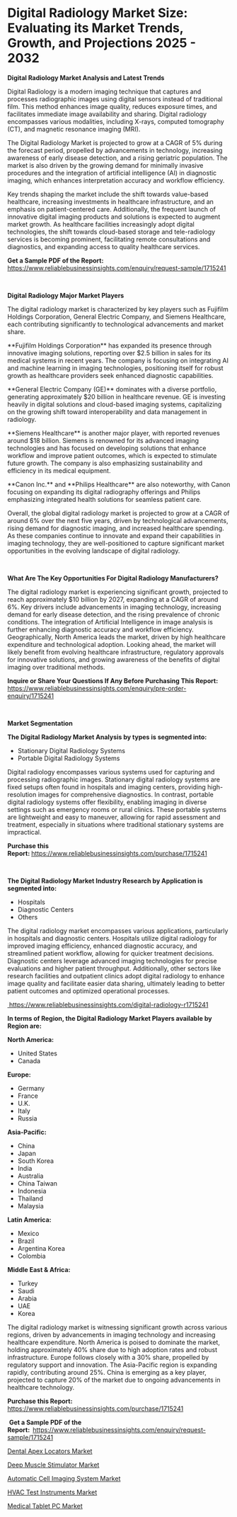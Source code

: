 <p><h1>Digital Radiology Market Size: Evaluating its Market Trends, Growth, and Projections 2025 - 2032</h1></p><p><strong>Digital Radiology Market Analysis and Latest Trends</strong></p>
<p><p>Digital Radiology is a modern imaging technique that captures and processes radiographic images using digital sensors instead of traditional film. This method enhances image quality, reduces exposure times, and facilitates immediate image availability and sharing. Digital radiology encompasses various modalities, including X-rays, computed tomography (CT), and magnetic resonance imaging (MRI).</p><p>The Digital Radiology Market is projected to grow at a CAGR of 5% during the forecast period, propelled by advancements in technology, increasing awareness of early disease detection, and a rising geriatric population. The market is also driven by the growing demand for minimally invasive procedures and the integration of artificial intelligence (AI) in diagnostic imaging, which enhances interpretation accuracy and workflow efficiency.</p><p>Key trends shaping the market include the shift towards value-based healthcare, increasing investments in healthcare infrastructure, and an emphasis on patient-centered care. Additionally, the frequent launch of innovative digital imaging products and solutions is expected to augment market growth. As healthcare facilities increasingly adopt digital technologies, the shift towards cloud-based storage and tele-radiology services is becoming prominent, facilitating remote consultations and diagnostics, and expanding access to quality healthcare services.</p></p>
<p><strong>Get a Sample PDF of the Report:&nbsp;</strong> <a href="https://www.reliablebusinessinsights.com/enquiry/request-sample/1715241?utm_campaign=100&utm_medium=2&utm_source=Github&utm_content=ia&utm_term=04032025&utm_id=digital-radiology">https://www.reliablebusinessinsights.com/enquiry/request-sample/1715241</a></p>
<p>&nbsp;</p>
<p><strong>Digital Radiology Major Market Players</strong></p>
<p><p>The digital radiology market is characterized by key players such as Fujifilm Holdings Corporation, General Electric Company, and Siemens Healthcare, each contributing significantly to technological advancements and market share. </p><p>**Fujifilm Holdings Corporation** has expanded its presence through innovative imaging solutions, reporting over $2.5 billion in sales for its medical systems in recent years. The company is focusing on integrating AI and machine learning in imaging technologies, positioning itself for robust growth as healthcare providers seek enhanced diagnostic capabilities.</p><p>**General Electric Company (GE)** dominates with a diverse portfolio, generating approximately $20 billion in healthcare revenue. GE is investing heavily in digital solutions and cloud-based imaging systems, capitalizing on the growing shift toward interoperability and data management in radiology.</p><p>**Siemens Healthcare** is another major player, with reported revenues around $18 billion. Siemens is renowned for its advanced imaging technologies and has focused on developing solutions that enhance workflow and improve patient outcomes, which is expected to stimulate future growth. The company is also emphasizing sustainability and efficiency in its medical equipment.</p><p>**Canon Inc.** and **Philips Healthcare** are also noteworthy, with Canon focusing on expanding its digital radiography offerings and Philips emphasizing integrated health solutions for seamless patient care. </p><p>Overall, the global digital radiology market is projected to grow at a CAGR of around 6% over the next five years, driven by technological advancements, rising demand for diagnostic imaging, and increased healthcare spending. As these companies continue to innovate and expand their capabilities in imaging technology, they are well-positioned to capture significant market opportunities in the evolving landscape of digital radiology.</p></p>
<p>&nbsp;</p>
<p><strong>What Are The Key Opportunities For Digital Radiology Manufacturers?</strong></p>
<p><p>The digital radiology market is experiencing significant growth, projected to reach approximately $10 billion by 2027, expanding at a CAGR of around 6%. Key drivers include advancements in imaging technology, increasing demand for early disease detection, and the rising prevalence of chronic conditions. The integration of Artificial Intelligence in image analysis is further enhancing diagnostic accuracy and workflow efficiency. Geographically, North America leads the market, driven by high healthcare expenditure and technological adoption. Looking ahead, the market will likely benefit from evolving healthcare infrastructure, regulatory approvals for innovative solutions, and growing awareness of the benefits of digital imaging over traditional methods.</p></p>
<p><strong>Inquire or Share Your Questions If Any Before Purchasing This Report:</strong> <a href="https://www.reliablebusinessinsights.com/enquiry/pre-order-enquiry/1715241?utm_campaign=100&utm_medium=2&utm_source=Github&utm_content=ia&utm_term=04032025&utm_id=digital-radiology">https://www.reliablebusinessinsights.com/enquiry/pre-order-enquiry/1715241</a></p>
<p>&nbsp;</p>
<p><strong>Market Segmentation</strong></p>
<p><strong>The Digital Radiology Market Analysis by types is segmented into:</strong></p>
<p><ul><li>Stationary Digital Radiology Systems</li><li>Portable Digital Radiology Systems</li></ul></p>
<p><p>Digital radiology encompasses various systems used for capturing and processing radiographic images. Stationary digital radiology systems are fixed setups often found in hospitals and imaging centers, providing high-resolution images for comprehensive diagnostics. In contrast, portable digital radiology systems offer flexibility, enabling imaging in diverse settings such as emergency rooms or rural clinics. These portable systems are lightweight and easy to maneuver, allowing for rapid assessment and treatment, especially in situations where traditional stationary systems are impractical.</p></p>
<p><strong>Purchase this Report:&nbsp;</strong><a href="https://www.reliablebusinessinsights.com/purchase/1715241?utm_campaign=100&utm_medium=2&utm_source=Github&utm_content=ia&utm_term=04032025&utm_id=digital-radiology">https://www.reliablebusinessinsights.com/purchase/1715241</a></p>
<p>&nbsp;</p>
<p><strong>The Digital Radiology Market Industry Research by Application is segmented into:</strong></p>
<p><ul><li>Hospitals</li><li>Diagnostic Centers</li><li>Others</li></ul></p>
<p><p>The digital radiology market encompasses various applications, particularly in hospitals and diagnostic centers. Hospitals utilize digital radiology for improved imaging efficiency, enhanced diagnostic accuracy, and streamlined patient workflow, allowing for quicker treatment decisions. Diagnostic centers leverage advanced imaging technologies for precise evaluations and higher patient throughput. Additionally, other sectors like research facilities and outpatient clinics adopt digital radiology to enhance image quality and facilitate easier data sharing, ultimately leading to better patient outcomes and optimized operational processes.</p></p>
<p><a href="https://www.reliablebusinessinsights.com/digital-radiology-r1715241?utm_campaign=100&utm_medium=2&utm_source=Github&utm_content=ia&utm_term=04032025&utm_id=digital-radiology">&nbsp;https://www.reliablebusinessinsights.com/digital-radiology-r1715241</a></p>
<p><strong>In terms of Region, the Digital Radiology Market Players available by Region are:</strong></p>
<p>
    <p> <strong> North America: </strong>
        <ul>
            <li>United States</li>
            <li>Canada</li>
        </ul>
        </p> 
    <p> <strong> Europe: </strong>
        <ul>
            <li>Germany</li>
            <li>France</li>
            <li>U.K.</li>
            <li>Italy</li>
            <li>Russia</li>
        </ul>
        </p> 
    <p> <strong> Asia-Pacific: </strong>
        <ul>
            <li>China</li>
            <li>Japan</li>
            <li>South Korea</li>
            <li>India</li>
            <li>Australia</li>
            <li>China Taiwan</li>
            <li>Indonesia</li>
            <li>Thailand</li>
            <li>Malaysia</li>
        </ul>
        </p> 
    <p> <strong> Latin America: </strong>
        <ul>
            <li>Mexico</li>
            <li>Brazil</li>
            <li>Argentina Korea</li>
            <li>Colombia</li>
        </ul>
        </p> 
    <p> <strong> Middle East & Africa: </strong>
        <ul>
            <li>Turkey</li>
            <li>Saudi</li>
            <li>Arabia</li>
            <li>UAE</li>
            <li>Korea</li>
        </ul>
    </p>
    </p>
<p><p>The digital radiology market is witnessing significant growth across various regions, driven by advancements in imaging technology and increasing healthcare expenditure. North America is poised to dominate the market, holding approximately 40% share due to high adoption rates and robust infrastructure. Europe follows closely with a 30% share, propelled by regulatory support and innovation. The Asia-Pacific region is expanding rapidly, contributing around 25%. China is emerging as a key player, projected to capture 20% of the market due to ongoing advancements in healthcare technology.</p></p>
<p><strong>Purchase this Report: </strong><a href="https://www.reliablebusinessinsights.com/purchase/1715241?utm_campaign=100&utm_medium=2&utm_source=Github&utm_content=ia&utm_term=04032025&utm_id=digital-radiology">https://www.reliablebusinessinsights.com/purchase/1715241</a></p>
<p>&nbsp;<strong>Get a Sample PDF of the Report:&nbsp;&nbsp;</strong><a href="https://www.reliablebusinessinsights.com/enquiry/request-sample/1715241?utm_campaign=100&utm_medium=2&utm_source=Github&utm_content=ia&utm_term=04032025&utm_id=digital-radiology">https://www.reliablebusinessinsights.com/enquiry/request-sample/1715241</a></p>
<p><strong></strong></p>
<p><p><a href="https://github.com/kolffmaris58/Market-Research-Report-List-1/blob/main/dental-apex-locators-market.md?utm_campaign=100&utm_medium=2&utm_source=Github&utm_content=ia&utm_term=04032025&utm_id=digital-radiology">Dental Apex Locators Market</a></p><p><a href="https://github.com/kryshaprilbb/Market-Research-Report-List-1/blob/main/deep-muscle-stimulator-market.md?utm_campaign=100&utm_medium=2&utm_source=Github&utm_content=ia&utm_term=04032025&utm_id=digital-radiology">Deep Muscle Stimulator Market</a></p><p><a href="https://github.com/syiqvanyo/Market-Research-Report-List-1/blob/main/automatic-cell-imaging-system-market.md?utm_campaign=100&utm_medium=2&utm_source=Github&utm_content=ia&utm_term=04032025&utm_id=digital-radiology">Automatic Cell Imaging System Market</a></p><p><a href="https://github.com/warshatulang0/Market-Research-Report-List-1/blob/main/hvac-test-instruments-market.md?utm_campaign=100&utm_medium=2&utm_source=Github&utm_content=ia&utm_term=04032025&utm_id=digital-radiology">HVAC Test Instruments Market</a></p><p><a href="https://github.com/yepezkommakp/Market-Research-Report-List-1/blob/main/medical-tablet-pc-market.md?utm_campaign=100&utm_medium=2&utm_source=Github&utm_content=ia&utm_term=04032025&utm_id=digital-radiology">Medical Tablet PC Market</a></p></p>
